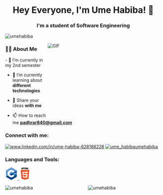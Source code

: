 <!--  [![MasterHead](https://https://bereamail.co.za/education-tomorrow-2020/)](https://umehabiba.io)  -->

<h1 align="center">Hey Everyone, I'm Ume Habiba! 👋</h1>
<h3 align="center">I'm a student of Software Engineering</h3>

<p align="left"> <img src="https://komarev.com/ghpvc/?username=umehabiba&label=Profile%20views&color=0e75b6&style=flat" alt="umehabiba" /> </p>

<img align="right" alt="GIF" src="https://github.com/abhisheknaiidu/abhisheknaiidu/blob/master/code.gif?raw=true" width="367" height="230" />

<h3> 👩‍💻 About Me </h3>
- 🔭 I’m currently in my 2nd semester

- 🌱 I’m currently learning about **different technologies**

- 💬 Share your ideas **with me**

- 📫 How to reach me **padhrar840@gmail.com**

<h3 align="left">Connect with me:</h3>
<p align="left">
<a href="https://linkedin.com/in/www.linkedin.com/in/ume-habiba-628188228" target="blank"><img align="center" src="https://raw.githubusercontent.com/rahuldkjain/github-profile-readme-generator/master/src/images/icons/Social/linked-in-alt.svg" alt="www.linkedin.com/in/ume-habiba-628188228" height="30" width="40" /></a>
<a href="https://www.leetcode.com/ume_habibaumehabiba" target="blank"><img align="center" src="https://raw.githubusercontent.com/rahuldkjain/github-profile-readme-generator/master/src/images/icons/Social/leet-code.svg" alt="ume_habibaumehabiba" height="30" width="40" /></a>
</p>

<h3 align="left">Languages and Tools:</h3>
<p align="left"> <a href="https://www.w3schools.com/cpp/" target="_blank" rel="noreferrer"> <img src="https://raw.githubusercontent.com/devicons/devicon/master/icons/cplusplus/cplusplus-original.svg" alt="cplusplus" width="40" height="40"/> </a> <a href="https://www.w3.org/html/" target="_blank" rel="noreferrer"> <img src="https://raw.githubusercontent.com/devicons/devicon/master/icons/html5/html5-original-wordmark.svg" alt="html5" width="40" height="40"/> </a> </p>

<img align="left" src="https://github-readme-stats.vercel.app/api?username=umehabiba&show_icons=true&locale=en&theme=dark" width="47%" alt="umehabiba" />

<!-- <p>&nbsp;<img align="center" src="https://github-readme-stats.vercel.app/api?username=umehabiba&show_icons=true&locale=en" alt="umehabiba" /></p> -->

<img align="right" src="https://github-readme-streak-stats.herokuapp.com/?user=umehabiba&theme=dark" width="47%" alt="umehabiba" />


<!-- <p><img align="center" src="https://github-readme-streak-stats.herokuapp.com/?user=umehabiba&" alt="umehabiba" /></p> -->

